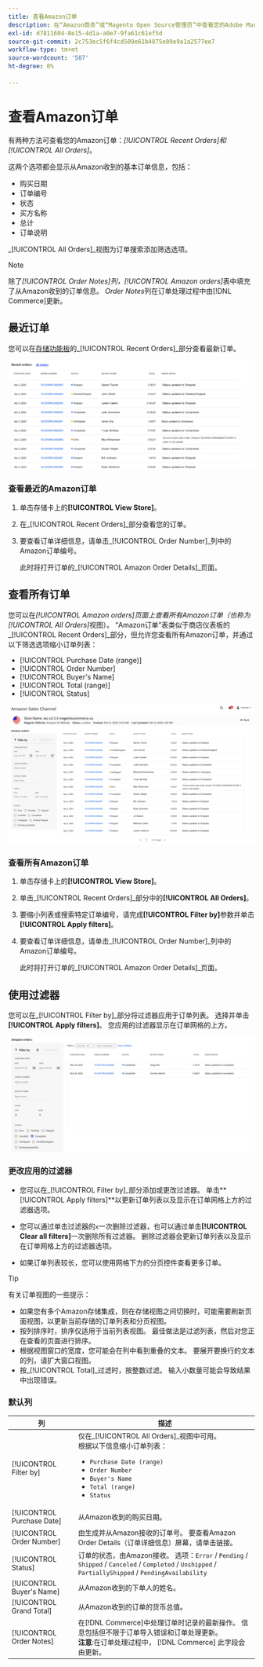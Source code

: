 ```yaml
---
title: 查看Amazon订单
description: 在“Amazon商务”或“Magento Open Source管理员”中查看您的Adobe Marketplace订单。
exl-id: d7811604-8e15-4d1a-a0e7-9fa61c61ef5d
source-git-commit: 2c753ec5f6f4cd509e61b4875e09e9a1a2577ee7
workflow-type: tm+mt
source-wordcount: '587'
ht-degree: 0%

---
```


# 查看Amazon订单

有两种方法可查看您的Amazon订单：_[!UICONTROL Recent Orders]_和_[!UICONTROL All Orders]_。

这两个选项都会显示从Amazon收到的基本订单信息，包括：

- 购买日期
- 订单编号
- 状态
- 买方名称
- 总计
- 订单说明

_[!UICONTROL All Orders]_视图为订单搜索添加筛选选项。

>[!NOTE]
>
>除了&#x200B;_[!UICONTROL Order Notes]_列，_[!UICONTROL Amazon orders]_&#x200B;表中填充了从Amazon收到的订单信息。 _Order Notes_&#x200B;列在订单处理过程中由[!DNL Commerce]更新。

## 最近订单

您可以在[存储功能板](./amazon-store-dashboard.md)的&#x200B;_[!UICONTROL Recent Orders]_部分查看最新订单。

![最近订购](assets/amazon-recent-orders-imported.png)

### 查看最近的Amazon订单

1. 单击存储卡上的&#x200B;**[!UICONTROL View Store]**。

1. 在&#x200B;_[!UICONTROL Recent Orders]_部分查看您的订单。

1. 要查看订单详细信息，请单击&#x200B;_[!UICONTROL Order Number]_列中的Amazon订单编号。

   此时将打开订单的&#x200B;_[!UICONTROL Amazon Order Details]_页面。

## 查看所有订单

您可以在&#x200B;_[!UICONTROL Amazon orders]_页面上查看所有Amazon订单（也称为_[!UICONTROL All Orders]_&#x200B;视图）。 “Amazon订单”表类似于商店仪表板的&#x200B;_[!UICONTROL Recent Orders]_部分，但允许您查看所有Amazon订单，并通过以下筛选选项缩小订单列表：

- [!UICONTROL Purchase Date (range)]
- [!UICONTROL Order Number]
- [!UICONTROL Buyer's Name]
- [!UICONTROL Total (range)]
- [!UICONTROL Status]

![Amazon订单](assets/amazon-orders-list-all.png)

### 查看所有Amazon订单

1. 单击存储卡上的&#x200B;**[!UICONTROL View Store]**。

1. 单击&#x200B;_[!UICONTROL Recent Orders]_部分中的&#x200B;**[!UICONTROL All Orders]**。

1. 要缩小列表或搜索特定订单编号，请完成&#x200B;**[!UICONTROL Filter by]**&#x200B;参数并单击&#x200B;**[!UICONTROL Apply filters]**。

1. 要查看订单详细信息，请单击&#x200B;_[!UICONTROL Order Number]_列中的Amazon订单编号。

   此时将打开订单的&#x200B;_[!UICONTROL Amazon Order Details]_页面。

## 使用过滤器

您可以在&#x200B;_[!UICONTROL Filter by]_部分将过滤器应用于订单列表。 选择并单击&#x200B;**[!UICONTROL Apply filters]**。 您应用的过滤器显示在订单网格的上方。

![用于查看Amazon订单的过滤器](assets/amazon-orders-filter-view.png)

### 更改应用的过滤器

- 您可以在&#x200B;_[!UICONTROL Filter by]_部分添加或更改过滤器。 单击&#x200B;**[!UICONTROL Apply filters]**以更新订单列表以及显示在订单网格上方的过滤器选项。

- 您可以通过单击过滤器的`x`一次删除过滤器，也可以通过单击&#x200B;**[!UICONTROL Clear all filters]**&#x200B;一次删除所有过滤器。 删除过滤器会更新订单列表以及显示在订单网格上方的过滤器选项。

- 如果订单列表较长，您可以使用网格下方的分页控件查看更多订单。

>[!TIP]
>
>有关订单视图的一些提示：
>
>- 如果您有多个Amazon存储集成，则在存储视图之间切换时，可能需要刷新页面视图，以更新当前存储的订单列表和分页视图。
>- 按列排序时，排序仅适用于当前列表视图。 最佳做法是过滤列表，然后对您正在查看的页面进行排序。
>- 根据视图窗口的宽度，您可能会在列中看到重叠的文本。 要展开要换行的文本的列，请扩大窗口视图。
>- 按&#x200B;_[!UICONTROL Total]_过滤时，按整数过滤。 输入小数量可能会导致结果中出现错误。


### 默认列

| 列 | 描述 |
|---|---|
| [!UICONTROL Filter by] | 仅在&#x200B;_[!UICONTROL All Orders]_视图中可用。<br>根据以下信息缩小订单列表：<ul><li>`Purchase Date (range)`</li><li>`Order Number`</li><li>`Buyer's Name`</li><li>`Total (range)`</li><li>`Status`</li></ul> |
| [!UICONTROL Purchase Date] | 从Amazon收到的购买日期。 |
| [!UICONTROL Order Number] | 由生成并从Amazon接收的订单号。 要查看Amazon Order Details（订单详细信息）屏幕，请单击链接。 |
| [!UICONTROL Status] | 订单的状态，由Amazon接收。 选项：`Error` / `Pending` / `Shipped` / `Canceled` / `Completed` / `Unshipped` / `PartiallyShipped` / `PendingAvailability` |
| [!UICONTROL Buyer's Name] | 从Amazon收到的下单人的姓名。 |
| [!UICONTROL Grand Total] | 从Amazon收到的订单的货币总值。 |
| [!UICONTROL Order Notes] | 在[!DNL Commerce]中处理订单时记录的最新操作。 信息包括但不限于订单导入错误和订单处理更新。<br>**注意**:在订单处理过程中， [!DNL Commerce] 此字段会由更新。 |
